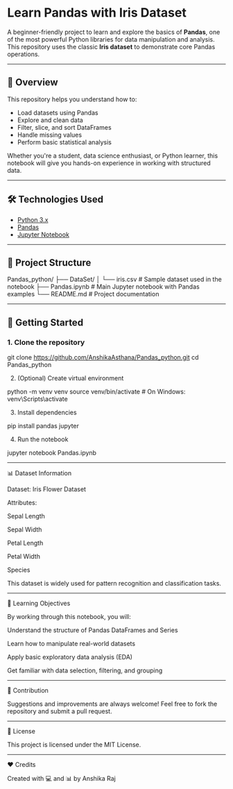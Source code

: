 # Learn Pandas with Iris Dataset

A beginner-friendly project to learn and explore the basics of **Pandas**, one of the most powerful Python libraries for data manipulation and analysis. This repository uses the classic **Iris dataset** to demonstrate core Pandas operations.

---

## 📌 Overview

This repository helps you understand how to:

- Load datasets using Pandas
- Explore and clean data
- Filter, slice, and sort DataFrames
- Handle missing values
- Perform basic statistical analysis

Whether you're a student, data science enthusiast, or Python learner, this notebook will give you hands-on experience in working with structured data.

---

## 🛠️ Technologies Used

- [Python 3.x](https://www.python.org/)
- [Pandas](https://pandas.pydata.org/)
- [Jupyter Notebook](https://jupyter.org/)

---

## 📁 Project Structure

Pandas_python/ ├── DataSet/ │   └── iris.csv               # Sample dataset used in the notebook ├── Pandas.ipynb               # Main Jupyter notebook with Pandas examples └── README.md                  # Project documentation

---

## 🚀 Getting Started

### 1. Clone the repository

git clone https://github.com/AnshikaAsthana/Pandas_python.git
cd Pandas_python

2. (Optional) Create virtual environment

python -m venv venv
source venv/bin/activate  # On Windows: venv\Scripts\activate

3. Install dependencies

pip install pandas jupyter

4. Run the notebook

jupyter notebook Pandas.ipynb


---

📊 Dataset Information

Dataset: Iris Flower Dataset

Attributes:

Sepal Length

Sepal Width

Petal Length

Petal Width

Species



This dataset is widely used for pattern recognition and classification tasks.


---

🎯 Learning Objectives

By working through this notebook, you will:

Understand the structure of Pandas DataFrames and Series

Learn how to manipulate real-world datasets

Apply basic exploratory data analysis (EDA)

Get familiar with data selection, filtering, and grouping



---

🤝 Contribution

Suggestions and improvements are always welcome!
Feel free to fork the repository and submit a pull request.


---

📄 License

This project is licensed under the MIT License.


---

❤️ Credits

Created with 💻 and 📊 by Anshika Raj
